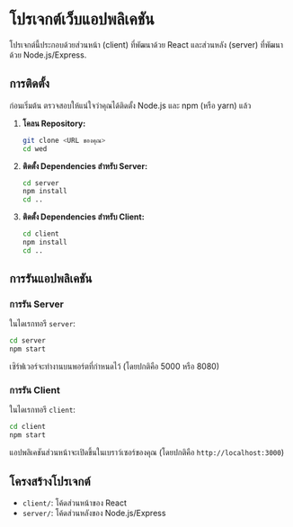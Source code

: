# โปรเจกต์เว็บแอปพลิเคชัน

โปรเจกต์นี้ประกอบด้วยส่วนหน้า (client) ที่พัฒนาด้วย React และส่วนหลัง (server) ที่พัฒนาด้วย Node.js/Express.

## การติดตั้ง

ก่อนเริ่มต้น ตรวจสอบให้แน่ใจว่าคุณได้ติดตั้ง Node.js และ npm (หรือ yarn) แล้ว

1.  **โคลน Repository:**
    ```bash
    git clone <URL ของคุณ>
    cd wed
    ```

2.  **ติดตั้ง Dependencies สำหรับ Server:**
    ```bash
    cd server
    npm install
    cd ..
    ```

3.  **ติดตั้ง Dependencies สำหรับ Client:**
    ```bash
    cd client
    npm install
    cd ..
    ```

## การรันแอปพลิเคชัน

### การรัน Server

ในไดเรกทอรี `server`:

```bash
cd server
npm start
```

เซิร์ฟเวอร์จะทำงานบนพอร์ตที่กำหนดไว้ (โดยปกติคือ 5000 หรือ 8080)

### การรัน Client

ในไดเรกทอรี `client`:

```bash
cd client
npm start
```

แอปพลิเคชันส่วนหน้าจะเปิดขึ้นในเบราว์เซอร์ของคุณ (โดยปกติคือ `http://localhost:3000`)

## โครงสร้างโปรเจกต์

-   `client/`: โค้ดส่วนหน้าของ React
-   `server/`: โค้ดส่วนหลังของ Node.js/Express
